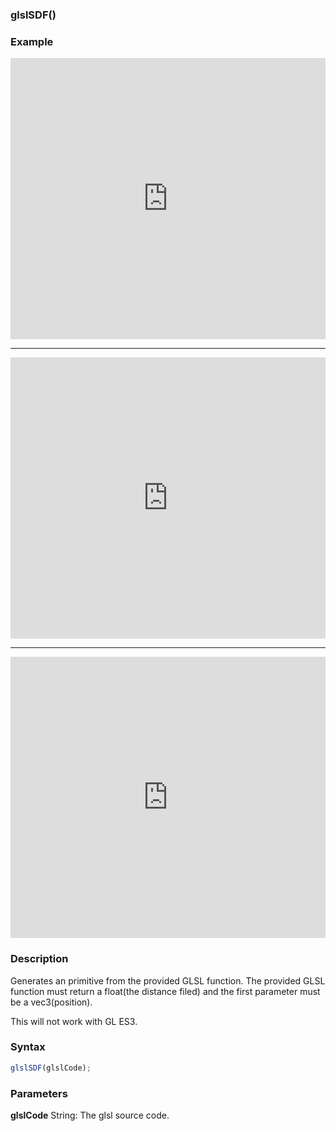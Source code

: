 ### glslSDF()

### Example

<iframe width="100%" height="450px" src="https://shaderpark.netlify.com/sculpture/-N-zzJMPuGNRgk7wJzcN?example=true&embed=true" frameborder="0"></iframe>

---

<iframe width="100%" height="450px" src="https://shaderpark.netlify.com/sculpture/-N-zyfdiGNS3Y3TwfVy8?example=true&embed=true" frameborder="0"></iframe>

---

<iframe width="100%" height="450px" src="https://shaderpark.netlify.com/sculpture/-N-nbKAm-LUNKWjQvbVz?example=true&embed=true" frameborder="0"></iframe>



### Description
Generates an primitive from the provided GLSL function. 
The provided GLSL function must return a float(the distance filed) and the first parameter must be a vec3(position).

This will not work with GL ES3.

### Syntax
```js
glslSDF(glslCode);
```

### Parameters
**glslCode** String: The glsl source code.
